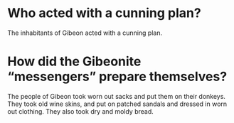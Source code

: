 # Who acted with a cunning plan?

The inhabitants of Gibeon acted with a cunning plan.

# How did the Gibeonite “messengers” prepare themselves?

The people of Gibeon took worn out sacks and put them on their donkeys. They took old wine skins, and put on patched sandals and dressed in worn out clothing. They also took dry and moldy bread.
